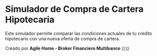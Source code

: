 # Simulador de Compra de Cartera Hipotecaria

Este simulador permite comparar las condiciones actuales de tu crédito hipotecario con una nueva oferta de compra de cartera.

Creado por **Agile Home - Broker Financiero Multibanco** 🇨🇴
